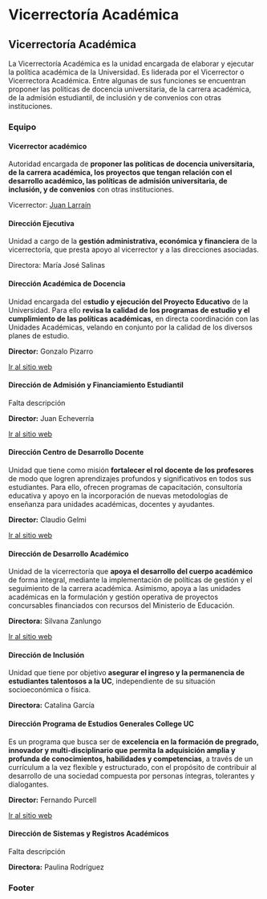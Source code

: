 # Vicerrectoría Académica

## Vicerrectoría Académica

La Vicerrectoría Académica es la unidad encargada de elaborar y ejecutar la política académica de la Universidad. Es liderada por el Vicerrector o Vicerrectora Académica. Entre algunas de sus funciones se encuentran proponer las políticas de docencia universitaria, de la carrera académica, de la admisión estudiantil, de inclusión y de convenios con otras instituciones.

### Equipo

#### Vicerrector académico

Autoridad encargada de **proponer las políticas de docencia universitaria, de la carrera académica, los proyectos que tengan relación con el desarrollo académico, las políticas de admisión universitaria, de inclusión, y de convenios** con otras instituciones.

Vicerrector: [Juan Larraín](vicerrector-academico.md)

#### Dirección Ejecutiva

Unidad a cargo de la **gestión administrativa, económica y financiera** de la vicerrectoría, que presta apoyo al vicerrector y a las direcciones asociadas.

Directora: María José Salinas

#### Dirección Académica de Docencia

Unidad encargada del e**studio y ejecución del Proyecto Educativo** de la Universidad. Para ello **revisa la calidad de los programas de estudio y el cumplimiento de las políticas académicas,** en directa coordinación con las Unidades Académicas, velando en conjunto por la calidad de los diversos planes de estudio.

**Director:** Gonzalo Pizarro

[Ir al sitio web](http://direccionacademica.uc.cl/)

#### Dirección de Admisión y Financiamiento Estudiantil

Falta descripción

**Director:** Juan Echeverría

[Ir al sitio web](http://admisionyregistros.uc.cl)

#### Dirección Centro de Desarrollo Docente

Unidad que tiene como misión **fortalecer el rol docente de los profesores** de modo que logren aprendizajes profundos y significativos en todos sus estudiantes. Para ello, ofrecen programas de capacitación, consultoría educativa y apoyo en la incorporación de nuevas metodologías de enseñanza para unidades académicas, docentes y ayudantes.

**Director:** Claudio Gelmi

[Ir al sitio web](http://desarrollodocente.uc.cl/)

#### Dirección de Desarrollo Académico

Unidad de la vicerrectoría que **apoya el desarrollo del cuerpo académico** de forma integral, mediante la implementación de políticas de gestión y el seguimiento de la carrera académica. Asimismo, apoya a las unidades académicas en la formulación y gestión operativa de proyectos concursables financiados con recursos del Ministerio de Educación.

**Directora:** Silvana Zanlungo

[Ir al sitio web](http://direcciondedesarrolloacademico.uc.cl/)

#### Dirección de Inclusión

Unidad que tiene por objetivo **asegurar el ingreso y la permanencia de estudiantes talentosos a la UC**, independiente de su situación socioeconómica o física. 

**Directora:** Catalina García

#### Dirección Programa de Estudios Generales College UC

Es un programa que busca ser de **excelencia en la formación de pregrado, innovador y multi-disciplinario que permita la adquisición amplia y profunda de conocimientos, habilidades y competencias**, a través de un currículum a la vez flexible y estructurado, con el propósito de contribuir al desarrollo de una sociedad compuesta por personas íntegras, tolerantes y dialogantes.

**Director:** Fernando Purcell

[Ir al sitio web](http://college.uc.cl/)

#### Dirección de Sistemas y Registros Académicos

Falta descripción

**Directora:** Paulina Rodríguez



### Footer



